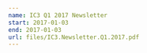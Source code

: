```yaml
---
name: IC3 Q1 2017 Newsletter
start: 2017-01-03
end: 2017-01-03
url: files/IC3.Newsletter.Q1.2017.pdf
---
```

